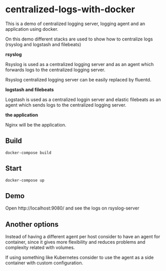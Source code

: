# centralized-logs-with-docker

This is a demo of centralized logging server, logging agent and an application using docker.

On this demo different stacks are used to show how to centralize logs (rsyslog and logstash and filebeats)

**rsyslog**

Rsyslog is used as a centralized logging server and as an agent which forwards logs to the centralized logging server. 

Rsyslog centralized logging server can be easily replaced by fluentd.

**logstash and filebeats**

Logstash is used as a centralized loggin server and elastic filebeats as an agent which sends logs to the centralized logging server. 

**the application**

Nginx will be the application.

## Build
```
docker-compose build
```

## Start
```
docker-compose up
```

## Demo
Open http://localhost:9080/ and see the logs on rsyslog-server

## Another options

Instead of having a different agent per host consider to have an agent for container, since it gives more flexibility and reduces problems and complexity related with volumes.

If using something like Kubernetes consider to use the agent as a side container with custom configuration.


